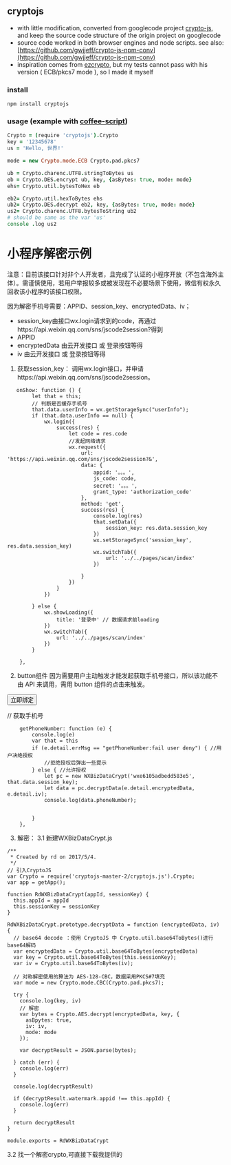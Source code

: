 cryptojs
--------

* with little modification, converted from googlecode project [crypto-js](http://code.google.com/p/crypto-js/), and keep the source code structure of the origin project on googlecode
* source code worked in both browser engines and node scripts. see also: [https://github.com/gwjjeff/crypto-js-npm-conv](https://github.com/gwjjeff/crypto-js-npm-conv)
* inspiration comes from [ezcrypto](https://github.com/ElmerZhang/ezcrypto), but my tests cannot pass with his version ( ECB/pkcs7 mode ), so I made it myself

### install

```
npm install cryptojs
```

### usage (example with [coffee-script](http://coffeescript.org/))

```coffee
Crypto = (require 'cryptojs').Crypto
key = '12345678'
us = 'Hello, 世界!'

mode = new Crypto.mode.ECB Crypto.pad.pkcs7

ub = Crypto.charenc.UTF8.stringToBytes us
eb = Crypto.DES.encrypt ub, key, {asBytes: true, mode: mode}
ehs= Crypto.util.bytesToHex eb

eb2= Crypto.util.hexToBytes ehs
ub2= Crypto.DES.decrypt eb2, key, {asBytes: true, mode: mode}
us2= Crypto.charenc.UTF8.bytesToString ub2
# should be same as the var 'us'
console .log us2
```





# 小程序解密示例


注意：目前该接口针对非个人开发者，且完成了认证的小程序开放（不包含海外主体）。需谨慎使用，若用户举报较多或被发现在不必要场景下使用，微信有权永久回收该小程序的该接口权限。


因为解密手机号需要：APPID、session_key、encryptedData、iv；
- session_key由接口wx.login请求到的code，再通过https://api.weixin.qq.com/sns/jscode2session?得到
-  APPID
-  encryptedData 由云开发接口 或 登录按钮等得
-  iv  由云开发接口 或 登录按钮等得


1. 获取session_key：
调用wx.login接口，并申请https://api.weixin.qq.com/sns/jscode2session。
```
   onShow: function () {
        let that = this;
        // 判断是否缓存手机号
        that.data.userInfo = wx.getStorageSync("userInfo");
        if (that.data.userInfo == null) {
            wx.login({
                success(res) {
                    let code = res.code
                    //发起网络请求
                    wx.request({
                        url: 'https://api.weixin.qq.com/sns/jscode2session?&',
                        data: {
                            appid: '。。。',
                            js_code: code,
                            secret: '。。。',
                            grant_type: 'authorization_code'
                        },
                        method: 'get',
                        success(res) {
                            console.log(res)
                            that.setData({
                                session_key: res.data.session_key
                            })
                            wx.setStorageSync('session_key', res.data.session_key)
                            wx.switchTab({
                                url: '../../pages/scan/index'
                            })

                        }
                    })
                }
            })

        } else {
            wx.showLoading({
                title: '登录中' // 数据请求前loading
            })
            wx.switchTab({
                url: '../../pages/scan/index'
            })
        }

    },

```

2. button组件
因为需要用户主动触发才能发起获取手机号接口，所以该功能不由 API 来调用，需用 button 组件的点击来触发。

<button open-type="getPhoneNumber" bindgetphonenumber="getPhoneNumber">立即绑定</button>

// 获取手机号
```
    getPhoneNumber: function (e) {
        console.log(e)
        var that = this
        if (e.detail.errMsg == "getPhoneNumber:fail user deny") { //用户决绝授权  
            //拒绝授权后弹出一些提示  
        } else { //允许授权  
            let pc = new WXBizDataCrypt('wxe6105adbedd583e5', that.data.session_key);
            let data = pc.decryptData(e.detail.encryptedData, e.detail.iv);
            console.log(data.phoneNumber);
          
          
        }
    },
   ```
3. 解密：
3.1 新建WXBizDataCrypt.js
```
/**
 * Created by rd on 2017/5/4.
 */
// 引入CryptoJS
var Crypto = require('cryptojs-master-2/cryptojs.js').Crypto;
var app = getApp();

function RdWXBizDataCrypt(appId, sessionKey) {
  this.appId = appId
  this.sessionKey = sessionKey
}

RdWXBizDataCrypt.prototype.decryptData = function (encryptedData, iv) {
  // base64 decode ：使用 CryptoJS 中 Crypto.util.base64ToBytes()进行 base64解码
  var encryptedData = Crypto.util.base64ToBytes(encryptedData)
  var key = Crypto.util.base64ToBytes(this.sessionKey);
  var iv = Crypto.util.base64ToBytes(iv);

  // 对称解密使用的算法为 AES-128-CBC，数据采用PKCS#7填充
  var mode = new Crypto.mode.CBC(Crypto.pad.pkcs7);

  try {
    console.log(key, iv)
    // 解密
    var bytes = Crypto.AES.decrypt(encryptedData, key, {
      asBpytes: true,
      iv: iv,
      mode: mode
    });

    var decryptResult = JSON.parse(bytes);

  } catch (err) {
    console.log(err)
  }

  console.log(decryptResult)

  if (decryptResult.watermark.appid !== this.appId) {
    console.log(err)
  }

  return decryptResult
}

module.exports = RdWXBizDataCrypt

```
3.2 找一个解密crypto,可直接下载我提供的

